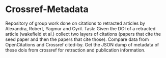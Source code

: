 # Crossref-Metadata
Repository of group work done on citations to retracted articles by Alexandra, Robert, Yagmur and Cyril.
Task: Given the DOI of a retracted article (wakefield et al.) collect two layers of citations (papers that cite the seed paper and then the papers that cite those). Compare data from OpenCitations and Crossref cited-by. 
Get the JSON dump of metadata of these dois from crossref for retraction and publication information. 
